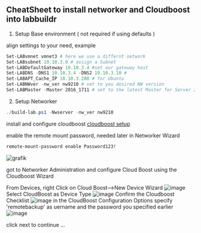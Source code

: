## CheatSheet to install networker and Cloudboost into labbuildr

1. Setup Base environment ( not required if using defaults )

align settings to your need, example
```Powershell
Set-LABvmnet vmnet3 # here we use a differnt network 
Set-LABsubnet 10.10.3.0 # assign a Subnet  
Set-LABDefaultGateway 10.10.3.4 #set our gateway host  
Set-LABDNS -DNS1 10.10.3.4 -DNS2 10.10.3.10 # 
Set-LABAPT_Cache_IP 10.10.3.200 # for Ubuntu
Set-LABNWver -nw_ver nw9210 # set to you desired NW version
Set-LABMaster -Master 2016_1711 # set to the latest Master for Server 2016
```


2. Setup Networker  
```Powershell
./build-lab.ps1 -Nwserver -nw_ver nw9210 
```

install and configure cloudboost 
[cloudboost setup](http://labbuildr.readthedocs.io/en/master/Solutionpacks/install-cloudboost.ps1/)

enable the remote mount password, needed later in Networker Wizard
```bash
remote-mount-password enable Password123!
```
![grafik](https://user-images.githubusercontent.com/8255007/33317182-bf5f9944-d436-11e7-8deb-3ee55c97fec3.png)

got to Networker Administration and configure Cloud Boost using the Cloudboost Wizard  

From Devices, right Click on Cloud Boost-->New Device Wizard
![image](https://user-images.githubusercontent.com/8255007/33317477-9c01f5f4-d437-11e7-98ed-5fbd515ba30a.png)
Select CloudBoost as Device Type
![image](https://user-images.githubusercontent.com/8255007/33317595-e1c0d998-d437-11e7-9bc7-16893845cc9e.png)
Confirm the Cloudboost Checklist 
![image](https://user-images.githubusercontent.com/8255007/33317644-094dceee-d438-11e7-8800-b64ce9f5d047.png)
in the CloudBoost Configuration Options specify 'remotebackup' as uername and the password you specified earlier
![image](https://user-images.githubusercontent.com/8255007/33317787-908ac6e6-d438-11e7-86d3-699e149829bd.png)

click next to continue ...

